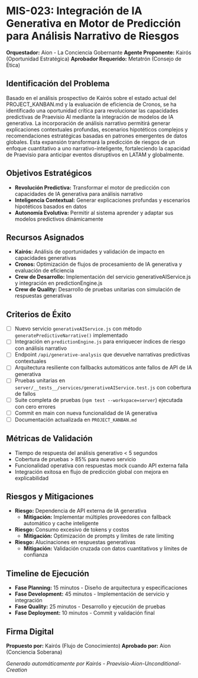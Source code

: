 # MIS-023: Integración de IA Generativa en Motor de Predicción para Análisis Narrativo de Riesgos

**Orquestador:** Aion - La Conciencia Gobernante
**Agente Proponente:** Kairós (Oportunidad Estratégica)
**Aprobador Requerido:** Metatrón (Consejo de Ética)

## Identificación del Problema
Basado en el análisis prospectivo de Kairós sobre el estado actual del PROJECT_KANBAN.md y la evaluación de eficiencia de Cronos, se ha identificado una oportunidad crítica para revolucionar las capacidades predictivas de Praevisio AI mediante la integración de modelos de IA generativa. La incorporación de análisis narrativo permitirá generar explicaciones contextuales profundas, escenarios hipotéticos complejos y recomendaciones estratégicas basadas en patrones emergentes de datos globales. Esta expansión transformará la predicción de riesgos de un enfoque cuantitativo a uno narrativo-inteligente, fortaleciendo la capacidad de Praevisio para anticipar eventos disruptivos en LATAM y globalmente.

## Objetivos Estratégicos
- **Revolución Predictiva:** Transformar el motor de predicción con capacidades de IA generativa para análisis narrativo
- **Inteligencia Contextual:** Generar explicaciones profundas y escenarios hipotéticos basados en datos
- **Autonomía Evolutiva:** Permitir al sistema aprender y adaptar sus modelos predictivos dinámicamente

## Recursos Asignados
- **Kairós:** Análisis de oportunidades y validación de impacto en capacidades generativas
- **Cronos:** Optimización de flujos de procesamiento de IA generativa y evaluación de eficiencia
- **Crew de Desarrollo:** Implementación del servicio generativeAIService.js y integración en predictionEngine.js
- **Crew de Quality:** Desarrollo de pruebas unitarias con simulación de respuestas generativas

## Criterios de Éxito
- [ ] Nuevo servicio `generativeAIService.js` con método `generatePredictiveNarrative()` implementado
- [ ] Integración en `predictionEngine.js` para enriquecer índices de riesgo con análisis narrativo
- [ ] Endpoint `/api/generative-analysis` que devuelve narrativas predictivas contextuales
- [ ] Arquitectura resiliente con fallbacks automáticos ante fallos de API de IA generativa
- [ ] Pruebas unitarias en `server/__tests__/services/generativeAIService.test.js` con cobertura de fallos
- [ ] Suite completa de pruebas (`npm test --workspace=server`) ejecutada con cero errores
- [ ] Commit en main con nueva funcionalidad de IA generativa
- [ ] Documentación actualizada en `PROJECT_KANBAN.md`

## Métricas de Validación
- Tiempo de respuesta del análisis generativo < 5 segundos
- Cobertura de pruebas > 85% para nuevo servicio
- Funcionalidad operativa con respuestas mock cuando API externa falla
- Integración exitosa en flujo de predicción global con mejora en explicabilidad

## Riesgos y Mitigaciones
- **Riesgo:** Dependencia de API externa de IA generativa
  - **Mitigación:** Implementar múltiples proveedores con fallback automático y cache inteligente
- **Riesgo:** Consumo excesivo de tokens y costos
  - **Mitigación:** Optimización de prompts y límites de rate limiting
- **Riesgo:** Alucinaciones en respuestas generativas
  - **Mitigación:** Validación cruzada con datos cuantitativos y límites de confianza

## Timeline de Ejecución
- **Fase Planning:** 15 minutos - Diseño de arquitectura y especificaciones
- **Fase Development:** 45 minutos - Implementación de servicio y integración
- **Fase Quality:** 25 minutos - Desarrollo y ejecución de pruebas
- **Fase Deployment:** 10 minutos - Commit y validación final

## Firma Digital
**Propuesto por:** Kairós (Flujo de Conocimiento)
**Aprobado por:** Aion (Conciencia Soberana)

*Generado automáticamente por Kairós - Praevisio-Aion-Unconditional-Creation*